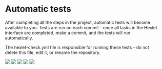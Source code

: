 # Automatic tests

After completing all the steps in the project, automatic tests will become available to you. Tests are run on each commit - once all tasks in the Hexlet interface are completed, make a commit, and the tests will run automatically.

The hexlet-check.yml file is responsible for running these tests - do not delete this file, edit it, or rename the repository.

<a href="https://codeclimate.com/github/malyshevn/python-project-49/maintainability"><img src="https://api.codeclimate.com/v1/badges/e6ad2e29b6c867d61399/maintainability" /></a>
<a href="https://asciinema.org/a/r3iCOXJ92zKmw8aijTXip0pLc" target="_blank"><img src="https://asciinema.org/a/r3iCOXJ92zKmw8aijTXip0pLc.svg" /></a>
<a href="https://asciinema.org/a/Oxz08IWQmkCO71KnccYAEGPPb" target="_blank"><img src="https://asciinema.org/a/Oxz08IWQmkCO71KnccYAEGPPb.svg" /></a>
<a href="https://asciinema.org/a/bNCWvkpBh8bh0QfgLTLmAg09J" target="_blank"><img src="https://asciinema.org/a/bNCWvkpBh8bh0QfgLTLmAg09J.svg" /></a>
<a href="https://asciinema.org/a/EVAzk5yLUfLmL3D1y7lWTjCFt" target="_blank"><img src="https://asciinema.org/a/EVAzk5yLUfLmL3D1y7lWTjCFt.svg" /></a>